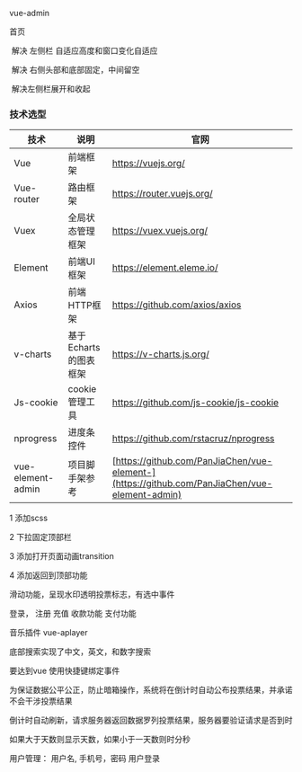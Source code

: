 vue-admin

首页

​	解决 左侧栏 自适应高度和窗口变化自适应

​	解决 右侧头部和底部固定，中间留空

​	解决左侧栏展开和收起	

### 技术选型

| 技术              | 说明                  | 官网                                                         |
| ----------------- | --------------------- | ------------------------------------------------------------ |
| Vue               | 前端框架              | https://vuejs.org/                                           |
| Vue-router        | 路由框架              | https://router.vuejs.org/                                    |
| Vuex              | 全局状态管理框架      | https://vuex.vuejs.org/                                      |
| Element           | 前端UI框架            | https://element.eleme.io/                                    |
| Axios             | 前端HTTP框架          | https://github.com/axios/axios                               |
| v-charts          | 基于Echarts的图表框架 | https://v-charts.js.org/                                     |
| Js-cookie         | cookie管理工具        | https://github.com/js-cookie/js-cookie                       |
| nprogress         | 进度条控件            | https://github.com/rstacruz/nprogress                        |
| vue-element-admin | 项目脚手架参考        | [https://github.com/PanJiaChen/vue-element-](https://github.com/PanJiaChen/vue-element-admin) |

1 添加scss 

2 下拉固定顶部栏

3 添加打开页面动画transition

4 添加返回到顶部功能

滑动功能，呈现水印透明投票标志，有选中事件

登录，
注册
充值
收款功能
支付功能

音乐插件
vue-aplayer

底部搜索实现了中文，英文，和数字搜索

要达到vue 使用快捷键绑定事件

为保证数据公平公正，防止暗箱操作，系统将在倒计时自动公布投票结果，并承诺不会干涉投票结果

倒计时自动刷新，请求服务器返回数据罗列投票结果，服务器要验证请求是否到时

如果大于天数则显示天数，如果小于一天数则时分秒

用户管理：
用户名, 手机号，密码
用户登录
